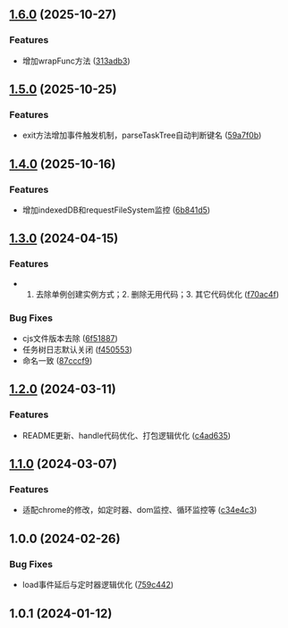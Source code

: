 

## [1.6.0](https://github.com/pysunday/sdenv-extend/compare/1.5.0...1.6.0) (2025-10-27)


### Features

* 增加wrapFunc方法 ([313adb3](https://github.com/pysunday/sdenv-extend/commit/313adb31639608408bb655afe67ac2a12b6df684))

## [1.5.0](https://github.com/pysunday/sdenv-extend/compare/1.4.0...1.5.0) (2025-10-25)


### Features

* exit方法增加事件触发机制，parseTaskTree自动判断键名 ([59a7f0b](https://github.com/pysunday/sdenv-extend/commit/59a7f0b781dde5ba9327b0292944d534210185ab))

## [1.4.0](https://github.com/pysunday/sdenv-extend/compare/1.3.0...1.4.0) (2025-10-16)


### Features

* 增加indexedDB和requestFileSystem监控 ([6b841d5](https://github.com/pysunday/sdenv-extend/commit/6b841d5bc4c911152a1fc648ff59db5eb63fb2cb))

## [1.3.0](https://github.com/pysunday/sdenv-extend/compare/1.2.0...1.3.0) (2024-04-15)


### Features

* 1. 去除单例创建实例方式；2. 删除无用代码；3. 其它代码优化 ([f70ac4f](https://github.com/pysunday/sdenv-extend/commit/f70ac4f567276937f3af973b650a0eb6144b8e6c))


### Bug Fixes

* cjs文件版本去除 ([6f51887](https://github.com/pysunday/sdenv-extend/commit/6f51887a7ebcdea0a7693aaef5a6608a67f33dd0))
* 任务树日志默认关闭 ([f450553](https://github.com/pysunday/sdenv-extend/commit/f450553c1b2126ce5bfb5eb5d62412bc08564390))
* 命名一致 ([87cccf9](https://github.com/pysunday/sdenv-extend/commit/87cccf9c68d62bb0df5ecd1ae76ab920c9087f4c))

## [1.2.0](https://github.com/pysunday/sdenv-extend/compare/1.1.0...1.2.0) (2024-03-11)


### Features

* README更新、handle代码优化、打包逻辑优化 ([c4ad635](https://github.com/pysunday/sdenv-extend/commit/c4ad63546d3bc2410182205e61af3c1d35cbb685))

## [1.1.0](https://github.com/pysunday/sdenv-extend/compare/1.0.0...1.1.0) (2024-03-07)


### Features

* 适配chrome的修改，如定时器、dom监控、循环监控等 ([c34e4c3](https://github.com/pysunday/sdenv-extend/commit/c34e4c3b0ef4637d31bbed65a58c21da3ebd3ccc))

## 1.0.0 (2024-02-26)


### Bug Fixes

* load事件延后与定时器逻辑优化 ([759c442](https://github.com/pysunday/sdenv-extend/commit/759c4422e554ef7134ed9a4e50adddfe751737dc))

## 1.0.1 (2024-01-12)
